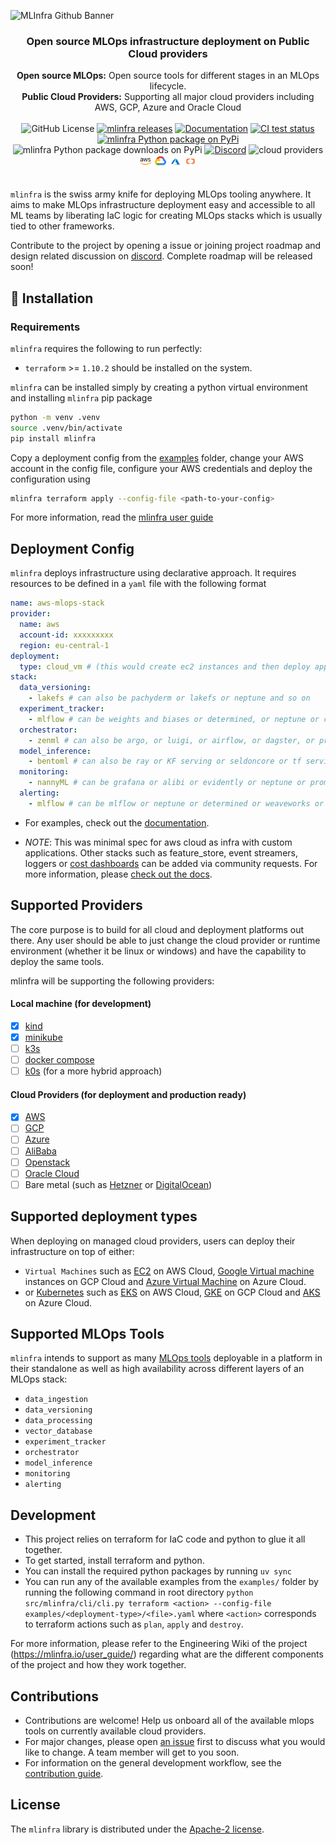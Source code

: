 ![MLInfra Github Banner](docs/_images/mlinfra-banner-wide.png)

<div align="center">
  <h3>
    Open source MLOps infrastructure deployment on Public Cloud providers
  </h3>
  <div>
    <strong>Open source MLOps:</strong> Open source tools for different stages in an MLOps lifecycle.
  </div>
  <div>
    <strong>Public Cloud Providers:</strong> Supporting all major cloud providers including AWS, GCP, Azure and Oracle Cloud
  </div>
  </br>
  <div>
    <img alt="GitHub License" src="https://img.shields.io/github/license/mlinfra-io/mlinfra?color=orange">
    <a href="https://github.com/mlinfra-io/mlinfra/releases"><img src="https://img.shields.io/github/v/release/mlinfra-io/mlinfra?include_prereleases&color=orange" alt="mlinfra releases"></a>
    <a href="https://mlinfra.io/development/"><img src="https://img.shields.io/badge/docs-latest-orange" alt="Documentation"></a>
    <a href="https://github.com/mlinfra-io/mlinfra/actions/workflows/on_pr.yml?query=branch:main"><img src="https://img.shields.io/github/actions/workflow/status/mlinfra-io/mlinfra/on_pr.yml?&label=All%20tests&color=orange" alt="CI test status"></a>
    <a href="https://pypi.org/project/mlinfra/"><img src="https://img.shields.io/pypi/v/mlinfra.svg?label=pypi+mlinfra&color=orange" alt="mlinfra Python package on PyPi"></a>
    <img src="https://img.shields.io/pypi/dm/mlinfra?color=orange" alt="mlinfra Python package downloads on PyPi">
    <a href="https://discord.gg/8eYWVvEYmR"><img src="https://img.shields.io/discord/1199078513463009321?logo=Discord&logoColor=white&label=Discord&color=%23434EE4" alt="Discord"></a>
    <img src="https://img.shields.io/badge/Cloud%20Providers-orange" alt="cloud providers"/>
    <a href="https://mlinfra.io/latest/code/aws/cloud_vm/"><img src="docs/_images/aws_icon.svg" height="20" alt="AWS Examples"/></a>
    <img src="docs/_images/gcp_icon.svg" height="20" alt="GCP Examples"/>
    <img src="docs/_images/azure_icon.svg" height="20" alt="Azure Examples"/>
    <img src="docs/_images/alibaba_icon.svg" height="20" alt="Alibaba Examples"/>
  </div>
</div>
</br>

`mlinfra` is the swiss army knife for deploying MLOps tooling anywhere. It aims to make MLOps infrastructure deployment easy and accessible to all ML teams by liberating IaC logic for creating MLOps stacks which is usually tied to other frameworks.

Contribute to the project by opening a issue or joining project roadmap and design related discussion on [discord](https://discord.gg/8eYWVvEYmR). Complete roadmap will be released soon!

## 🚀 Installation

### Requirements
`mlinfra` requires the following to run perfectly:

- `terraform` >= `1.10.2` should be installed on the system.

`mlinfra` can be installed simply by creating a python virtual environment and installing `mlinfra` pip package
```bash
python -m venv .venv
source .venv/bin/activate
pip install mlinfra
```

Copy a deployment config from the [examples](https://github.com/mlinfra-io/mlinfra/tree/4d21aa465fa8d40aabcf9877f3f99c4ede687459/examples) folder, change your AWS account in the config file, configure your AWS credentials and deploy the configuration using

```bash
mlinfra terraform apply --config-file <path-to-your-config>
```

For more information, read the [mlinfra user guide](https://mlinfra.io/user_guide/)

## Deployment Config

`mlinfra` deploys infrastructure using declarative approach. It requires resources to be defined in a `yaml` file with the following format

```yaml
name: aws-mlops-stack
provider:
  name: aws
  account-id: xxxxxxxxx
  region: eu-central-1
deployment:
  type: cloud_vm # (this would create ec2 instances and then deploy applications on it)
stack:
  data_versioning:
    - lakefs # can also be pachyderm or lakefs or neptune and so on
  experiment_tracker:
    - mlflow # can be weights and biases or determined, or neptune or clearml and so on...
  orchestrator:
    - zenml # can also be argo, or luigi, or airflow, or dagster, or prefect or flyte or kubeflow or ray and so on...
  model_inference:
    - bentoml # can also be ray or KF serving or seldoncore or tf serving
  monitoring:
    - nannyML # can be grafana or alibi or evidently or neptune or prometheus or weaveworks and so on...
  alerting:
    - mlflow # can be mlflow or neptune or determined or weaveworks or prometheus or grafana and so on...
```

- For examples, check out the [documentation](https://mlinfra.io/latest/code/local/kind/).

- _*NOTE*_: This was minimal spec for aws cloud as infra with custom applications. Other stacks such as feature_store, event streamers, loggers or [cost dashboards](https://www.kubecost.com/) can be added via community requests. For more information, please [check out the docs](https://mlinfra.io/).

## Supported Providers

The core purpose is to build for all cloud and deployment platforms out there. Any user should be able to just change the cloud provider or runtime environment (whether it be linux or windows) and have the capability to deploy the same tools.

mlinfra will be supporting the following providers:

#### Local machine (for development)
  - [x] [kind](https://kind.sigs.k8s.io/)
  - [x] [minikube](https://minikube.sigs.k8s.io/)
  - [ ] [k3s](https://k3s.io/)
  - [ ] [docker compose](https://docs.docker.com/compose/)
  - [ ] [k0s](https://k0sproject.io/) (for a more hybrid approach)

#### Cloud Providers (for deployment and production ready)
- [x] [AWS](https://aws.amazon.com/)
- [ ] [GCP](https://cloud.google.com/)
- [ ] [Azure](https://azure.microsoft.com/en-us)
- [ ] [AliBaba](https://www.alibabacloud.com/)
- [ ] [Openstack](https://www.openstack.org/)
- [ ] [Oracle Cloud](https://www.oracle.com/cloud/)
- [ ] Bare metal (such as [Hetzner](https://www.hetzner.com/de) or [DigitalOcean](https://www.digitalocean.com/))

## Supported deployment types

When deploying on managed cloud providers, users can deploy their infrastructure on top of either:
- `Virtual Machines` such as [EC2](https://aws.amazon.com/ec2/) on AWS Cloud, [Google Virtual machine](https://cloud.google.com/compute/docs/instances) instances on GCP Cloud and [Azure Virtual Machine](https://azure.microsoft.com/en-us/products/virtual-machines) on Azure Cloud.
- or [Kubernetes](https://kubernetes.io/) such as [EKS](https://aws.amazon.com/eks/) on AWS Cloud, [GKE](https://cloud.google.com/kubernetes-engine) on GCP Cloud and [AKS](https://azure.microsoft.com/en-us/products/kubernetes-service) on Azure Cloud.


## Supported MLOps Tools

`mlinfra` intends to support as many [MLOps tools](https://github.com/EthicalML/awesome-production-machine-learning/) deployable in a platform in their standalone as well as high availability across different layers of an MLOps stack:
- `data_ingestion`
- `data_versioning`
- `data_processing`
- `vector_database`
- `experiment_tracker`
- `orchestrator`
- `model_inference`
- `monitoring`
- `alerting`

## Development

- This project relies on terraform for IaC code and python to glue it all together.
- To get started, install terraform and python.
- You can install the required python packages by running `uv sync`
- You can run any of the available examples from the `examples/` folder by running the following command in root directory `python src/mlinfra/cli/cli.py terraform <action> --config-file examples/<deployment-type>/<file>.yaml` where `<action>` corresponds to terraform actions such as `plan`, `apply` and `destroy`.

For more information, please refer to the Engineering Wiki of the project (https://mlinfra.io/user_guide/) regarding what are the different components of the project and how they work together.

## Contributions

- Contributions are welcome! Help us onboard all of the available mlops tools on currently available cloud providers.
- For major changes, please open [an issue](https://github.com/mlinfra-io/mlinfra/issues) first to discuss what you would like to change. A team member will get to you soon.
- For information on the general development workflow, see the [contribution guide](CONTRIBUTING.md).


## License

The `mlinfra` library is distributed under the [Apache-2 license](https://github.com/mlinfra-io/mlinfra/blob/main/LICENSE).
